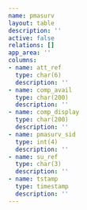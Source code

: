 ```yaml
---
name: pmasurv
layout: table
description: ''
active: false
relations: []
app_area: ''
columns:
- name: att_ref
  type: char(6)
  description: ''
- name: comp_avail
  type: char(200)
  description: ''
- name: comp_display
  type: char(200)
  description: ''
- name: pmasurv_sid
  type: int(4)
  description: ''
- name: su_ref
  type: char(3)
  description: ''
- name: tstamp
  type: timestamp
  description: ''
---
```


